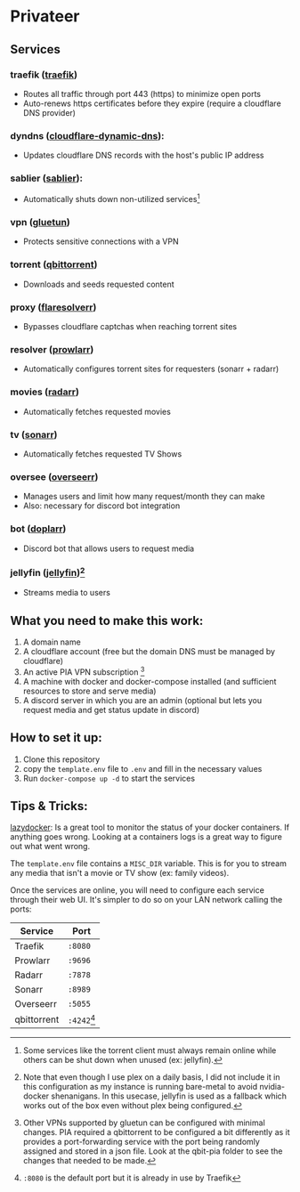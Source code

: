 # Privateer

## Services

### **traefik** ([traefik][12])
- Routes all traffic through port 443 (https) to minimize open ports
- Auto-renews https certificates before they expire
    (require a cloudflare DNS provider)

### **dyndns** ([cloudflare-dynamic-dns][2]):
- Updates cloudflare DNS records with the host's public IP address

### sablier ([sablier][14]):
- Automatically shuts down non-utilized services[^4]

### **vpn** ([gluetun][3])
- Protects sensitive connections with a VPN

### **torrent** ([qbittorrent][4])
- Downloads and seeds requested content

### **proxy** ([flaresolverr][5])
- Bypasses cloudflare captchas when reaching torrent sites

### **resolver** ([prowlarr][6])
- Automatically configures torrent sites for requesters (sonarr + radarr)

### **movies** ([radarr][7])
- Automatically fetches requested movies

### **tv** ([sonarr][8])
- Automatically fetches requested TV Shows

### **oversee** ([overseerr][9])
- Manages users and limit how many request/month they can make
- Also: necessary for discord bot integration

### **bot** ([doplarr][10])
- Discord bot that allows users to request media

### **jellyfin** ([jellyfin][11])[^1]
- Streams media to users


## What you need to make this work:

1. A domain name
2. A cloudflare account (free but the domain DNS must be managed by cloudflare)
3. An active PIA VPN subscription [^2]
4. A machine with docker and docker-compose installed
   (and sufficient resources to store and serve media)
5. A discord server in which you are an admin
   (optional but lets you request media and get status update in discord)

## How to set it up:

1. Clone this repository
2. copy the `template.env` file to `.env` and fill in the necessary values
3. Run `docker-compose up -d` to start the services

## Tips & Tricks:

[lazydocker][13]: Is a great tool to monitor the status of your docker containers. If anything
goes wrong. Looking at a containers logs is a great way to figure out what went wrong.

The `template.env` file contains a `MISC_DIR` variable. This is for you to stream any media
that isn't a movie or TV show (ex: family videos).

Once the services are online, you will need to configure each service through their web UI. It's
simpler to do so on your LAN network calling the ports:

<div align="center">

| Service     | Port                                       |
|-------------|--------------------------------------------|
| Traefik     | `:8080`                                    |
| Prowlarr    | `:9696`                                    |
| Radarr      | `:7878`                                    |
| Sonarr      | `:8989`                                    |
| Overseerr   | `:5055`                                    |
| qbittorrent | `:4242`[^3]  |

</div>

[1]: https://wiki.servarr.com
[2]: https://github.com/mxmlndml/cloudflare-dynamic-dns
[3]: https://hub.docker.com/r/qmcgaw/gluetun
[4]: https://hub.docker.com/r/linuxserver/qbittorrent
[5]: https://hub.docker.com/r/flaresolverr/flaresolverr
[6]: https://hub.docker.com/r/linuxserver/prowlarr
[7]: https://hub.docker.com/r/linuxserver/radarr
[8]: https://hub.docker.com/r/linuxserver/sonarr
[9]: https://hub.docker.com/r/linuxserver/overseerr
[10]: https://hub.docker.com/r/linuxserver/doplarr
[11]: https://hub.docker.com/r/linuxserver/jellyfin
[12]: https://doc.traefik.io/traefik/
[13]: https://github.com/jesseduffield/lazydocker
[14]: https://github.com/sablierapp/sablier

[^1]: Note that even though I use plex on a daily basis, I did not include it in this
configuration as my instance is running bare-metal to avoid nvidia-docker
shenanigans. In this usecase, jellyfin is used as a fallback which works out of
the box even without plex being configured.

[^2]: Other VPNs supported by gluetun can be configured with minimal changes. PIA required a
qbittorrent to be configured a bit differently as it provides a port-forwarding service with
the port being randomly assigned and stored in a json file. Look at the qbit-pia folder to
see the changes that needed to be made.

[^3]: `:8080` is the default port but it is already in use by Traefik

[^4]: Some services like the torrent client must always remain online while others can be shut down
when unused (ex: jellyfin).
